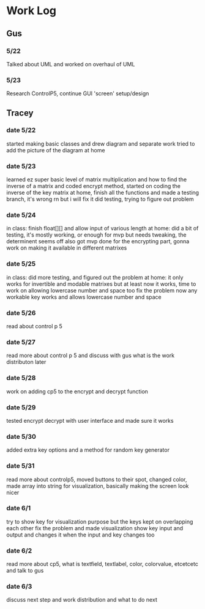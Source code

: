 # Work Log

## Gus

### 5/22

Talked about UML and worked on overhaul of UML

### 5/23

Research ControlP5, continue GUI 'screen' setup/design


## Tracey

### date 5/22

started making basic classes and drew diagram and separate work
tried to add the picture of the diagram at home

### date 5/23

learned ez super basic level of matrix multiplication and how to find the inverse of a matrix and coded encrypt method, started on coding the inverse of the key matrix
at home, finish all the functions and made a testing branch, it's wrong rn but i will fix it
did testing, trying to figure out problem

### date 5/24

in class: finish float[][] and allow input of various length
at home: did a bit of testing, it's mostly working, or enough for mvp but needs tweaking, the determinent seems off
also got mvp done for the encrypting part, gonna work on making it available in different matrixes

### date 5/25

in class: did more testing, and figured out the problem
at home: it only works for invertible and modable matrixes but at least now it works, time to work on allowing lowercase number and space too
fix the problem now any workable key works and allows lowercase number and space

### date 5/26

read about control p 5

### date 5/27

read more about control p 5 and discuss with gus what is the work distributon later

### date 5/28

work on adding cp5 to the encrypt and decrypt function

### date 5/29

tested encrypt decrypt with user interface and made sure it works

### date 5/30

added extra key options and a method for random key generator

### date 5/31

read more about controlp5, moved buttons to their spot, changed color, made array into string for visualization, basically making the screen look nicer

### date 6/1

try to show key for visualization purpose but the keys kept on overlapping each other
fix the problem and made visualization show key input and output and changes it when the input and key changes too

### date 6/2

read more about cp5, what is textfield, textlabel, color, colorvalue, etcetcetc and talk to gus

### date 6/3

discuss next step and work distribution and what to do next
